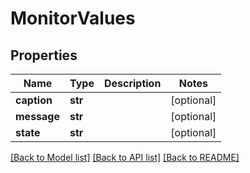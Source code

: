 # MonitorValues

## Properties
Name | Type | Description | Notes
------------ | ------------- | ------------- | -------------
**caption** | **str** |  | [optional] 
**message** | **str** |  | [optional] 
**state** | **str** |  | [optional] 

[[Back to Model list]](README.md#documentation-for-models) [[Back to API list]](README.md#documentation-for-api-endpoints) [[Back to README]](README.md)

